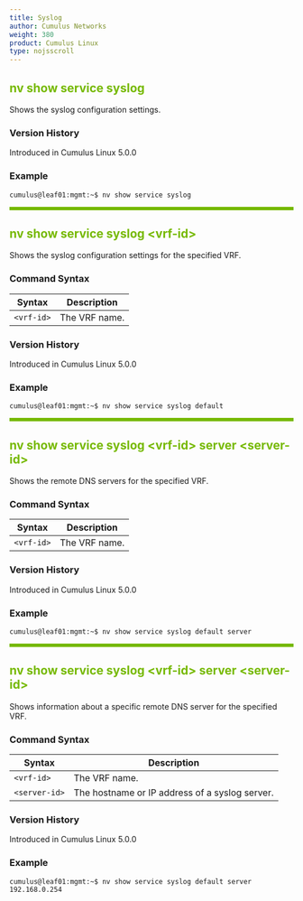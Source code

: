 ```yaml
---
title: Syslog
author: Cumulus Networks
weight: 380
product: Cumulus Linux
type: nojsscroll
---
```

<style>
h { color: RGB(118,185,0)}
</style>
## <h>nv show service syslog</h>

Shows the syslog configuration settings.

### Version History

Introduced in Cumulus Linux 5.0.0

### Example

```
cumulus@leaf01:mgmt:~$ nv show service syslog
```

<HR STYLE="BORDER: DASHED RGB(118,185,0) 0.5PX;BACKGROUND-COLOR: RGB(118,185,0);HEIGHT: 4.0PX;"/>

## <h>nv show service syslog \<vrf-id\></h>

Shows the syslog configuration settings for the specified VRF.

### Command Syntax

| Syntax |  Description   |
| --------- | -------------- |
| `<vrf-id>` | The VRF name.|

### Version History

Introduced in Cumulus Linux 5.0.0

### Example

```
cumulus@leaf01:mgmt:~$ nv show service syslog default
```

<HR STYLE="BORDER: DASHED RGB(118,185,0) 0.5PX;BACKGROUND-COLOR: RGB(118,185,0);HEIGHT: 4.0PX;"/>

## <h>nv show service syslog \<vrf-id\> server \<server-id\></h>

Shows the remote DNS servers for the specified VRF.

### Command Syntax

| Syntax |  Description   |
| --------- | -------------- |
| `<vrf-id>` |  The VRF name. |

### Version History

Introduced in Cumulus Linux 5.0.0

### Example

```
cumulus@leaf01:mgmt:~$ nv show service syslog default server
```

<HR STYLE="BORDER: DASHED RGB(118,185,0) 0.5PX;BACKGROUND-COLOR: RGB(118,185,0);HEIGHT: 4.0PX;"/>

## <h>nv show service syslog \<vrf-id\> server \<server-id\></h>

Shows information about a specific remote DNS server for the specified VRF.

### Command Syntax

| Syntax |  Description   |
| --------- | -------------- |
| `<vrf-id>` |  The VRF name. |
| `<server-id>` | The hostname or IP address of a syslog server. |

### Version History

Introduced in Cumulus Linux 5.0.0

### Example

```
cumulus@leaf01:mgmt:~$ nv show service syslog default server 192.168.0.254
```
